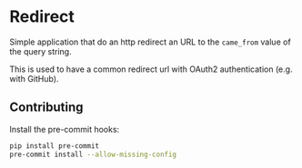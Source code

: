 # Redirect

Simple application that do an http redirect an URL to the `came_from` value of the query string.

This is used to have a common redirect url with OAuth2 authentication (e.g. with GitHub).

## Contributing

Install the pre-commit hooks:

```bash
pip install pre-commit
pre-commit install --allow-missing-config
```
